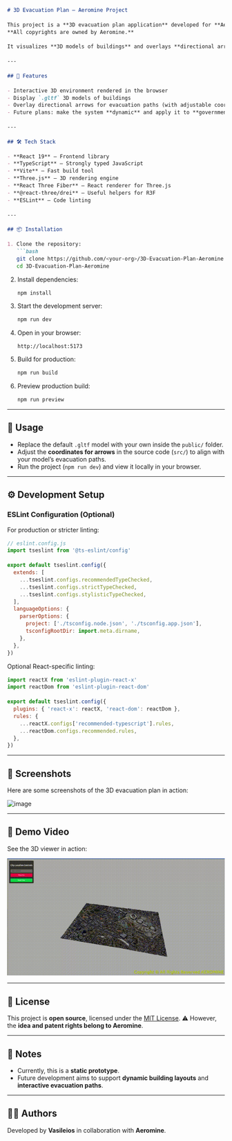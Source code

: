 ````markdown
# 3D Evacuation Plan — Aeromine Project

This project is a **3D evacuation plan application** developed for **Aeromine** as part of one of their patents.  
**All copyrights are owned by Aeromine.**

It visualizes **3D models of buildings** and overlays **directional arrows** for evacuation purposes.

---

## 🚀 Features

- Interactive 3D environment rendered in the browser
- Display `.gltf` 3D models of buildings
- Overlay directional arrows for evacuation paths (with adjustable coordinates)
- Future plans: make the system **dynamic** and apply it to **governmental buildings, malls, airports, workplaces**, etc. (pending patent approval)

---

## 🛠️ Tech Stack

- **React 19** — Frontend library  
- **TypeScript** — Strongly typed JavaScript  
- **Vite** — Fast build tool  
- **Three.js** — 3D rendering engine  
- **React Three Fiber** — React renderer for Three.js  
- **@react-three/drei** — Useful helpers for R3F  
- **ESLint** — Code linting  

---

## 📦 Installation

1. Clone the repository:
   ```bash
   git clone https://github.com/<your-org>/3D-Evacuation-Plan-Aeromine.git
   cd 3D-Evacuation-Plan-Aeromine
````

2. Install dependencies:

   ```bash
   npm install
   ```

3. Start the development server:

   ```bash
   npm run dev
   ```

4. Open in your browser:

   ```
   http://localhost:5173
   ```

5. Build for production:

   ```bash
   npm run build
   ```

6. Preview production build:

   ```bash
   npm run preview
   ```

---

## 🔧 Usage

* Replace the default `.gltf` model with your own inside the `public/` folder.
* Adjust the **coordinates for arrows** in the source code (`src/`) to align with your model’s evacuation paths.
* Run the project (`npm run dev`) and view it locally in your browser.

---

## ⚙️ Development Setup

### ESLint Configuration (Optional)

For production or stricter linting:

```js
// eslint.config.js
import tseslint from '@ts-eslint/config'

export default tseslint.config({
  extends: [
    ...tseslint.configs.recommendedTypeChecked,
    ...tseslint.configs.strictTypeChecked,
    ...tseslint.configs.stylisticTypeChecked,
  ],
  languageOptions: {
    parserOptions: {
      project: ['./tsconfig.node.json', './tsconfig.app.json'],
      tsconfigRootDir: import.meta.dirname,
    },
  },
})
```

Optional React-specific linting:

```js
import reactX from 'eslint-plugin-react-x'
import reactDom from 'eslint-plugin-react-dom'

export default tseslint.config({
  plugins: { 'react-x': reactX, 'react-dom': reactDom },
  rules: {
    ...reactX.configs['recommended-typescript'].rules,
    ...reactDom.configs.recommended.rules,
  },
})
```

---

## 📸 Screenshots

Here are some screenshots of the 3D evacuation plan in action:

<img width="2495" height="1339" alt="image" src="https://github.com/user-attachments/assets/2e935899-4336-4674-89d0-131704bdfda8" />

---

## 🎥 Demo Video

See the 3D viewer in action:

![Demo](demo/demo.gif)

---

## 📖 License

This project is **open source**, licensed under the [MIT License](LICENSE).
⚠️ However, the **idea and patent rights belong to Aeromine**.

---

## 📝 Notes

* Currently, this is a **static prototype**.
* Future development aims to support **dynamic building layouts** and **interactive evacuation paths**.

---

## 👨‍💻 Authors

Developed by **Vasileios** in collaboration with **Aeromine**.
